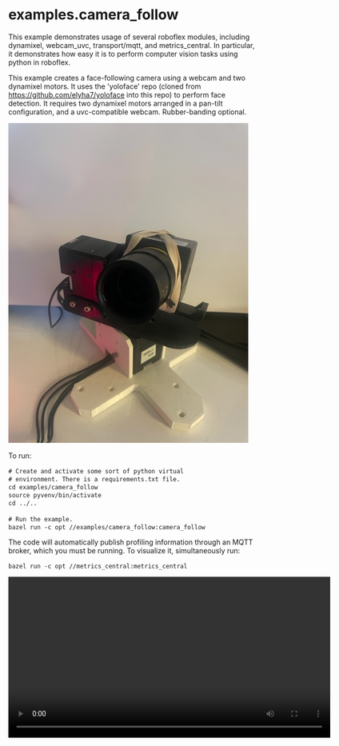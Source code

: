 # examples.camera_follow

This example demonstrates usage of several roboflex modules, including dynamixel, webcam_uvc, transport/mqtt, and metrics_central. In particular, it demonstrates how easy it is to perform computer vision tasks using python in roboflex.

This example creates a face-following camera using a webcam and two dynamixel motors. It uses the 'yoloface' repo (cloned from https://github.com/elyha7/yoloface into this repo) to perform face detection. It requires two dynamixel motors arranged in a pan-tilt configuration, and a uvc-compatible webcam. Rubber-banding optional.

![](pan_tilt_dynamixels.jpg)

To run:

    # Create and activate some sort of python virtual
    # environment. There is a requirements.txt file. 
    cd examples/camera_follow
    source pyvenv/bin/activate
    cd ../..

    # Run the example.
    bazel run -c opt //examples/camera_follow:camera_follow

The code will automatically publish profiling information through an MQTT broker, which you must be running. To visualize it, simultaneously run:

    bazel run -c opt //metrics_central:metrics_central


<video src='camera_follow_in_action.mp4' width=644/>

https://github.com/flexrobotics/roboflex/assets/132782/406861d0-bbd5-47ae-b10e-8b04270e153b

